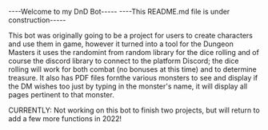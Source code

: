 ----Welcome to my DnD Bot-----
----This README.md file is under construction-----

  This bot was originally going to be a project for users to create characters and use them in game, however it turned into a tool for the Dungeon Masters
it uses the randomint from random library for the dice rolling and of course the discord library to connect to the platform Discord; the dice rolling will 
work for both combat (no bonuses at this time) and to determine treasure.  It also has PDF files fornthe various monsters to see and display if the DM wishes
too just by typing in the monster's name, it will display all pages pertinent to that monster.

  CURRENTLY: Not working on this bot to finish two projects, but will return to add a few more functions in 2022!
